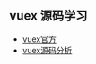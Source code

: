 ## vuex 源码学习

- [vuex官方](https://vuex.vuejs.org/zh-cn/api.html)
- [vuex源码分析](https://tech.meituan.com/vuex-code-analysis.html)
